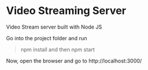 # Video Streaming Server
Video Stream server built with Node JS

Go into the project folder and run
> npm install
and then
> npm start

Now, open the browser and go to http://localhost:3000/
